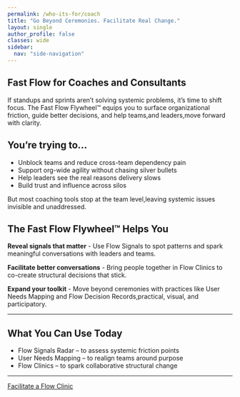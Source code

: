 ```yaml
---
permalink: /who-its-for/coach
title: "Go Beyond Ceremonies. Facilitate Real Change."
layout: single
author_profile: false
classes: wide
sidebar:
  nav: "side-navigation"
---
```


## Fast Flow for Coaches and Consultants

If standups and sprints aren’t solving systemic problems, it’s time to shift focus. The Fast Flow Flywheel™️ equips you to surface organizational friction, guide better decisions, and help teams,and leaders,move forward with clarity.

## You’re trying to…

- Unblock teams and reduce cross-team dependency pain
- Support org-wide agility without chasing silver bullets
- Help leaders see the real reasons delivery slows
- Build trust and influence across silos

But most coaching tools stop at the team level,leaving systemic issues invisible and unaddressed.

## The Fast Flow Flywheel™️ Helps You

**Reveal signals that matter** - Use Flow Signals to spot patterns and spark meaningful conversations with leaders and teams.

**Facilitate better conversations** - Bring people together in Flow Clinics to co-create structural decisions that stick.

**Expand your toolkit** - Move beyond ceremonies with practices like User Needs Mapping and Flow Decision Records,practical, visual, and participatory.

---

## What You Can Use Today

- Flow Signals Radar – to assess systemic friction points
- User Needs Mapping – to realign teams around purpose
- Flow Clinics – to spark collaborative structural change

---

[Facilitate a Flow Clinic](/contact)
